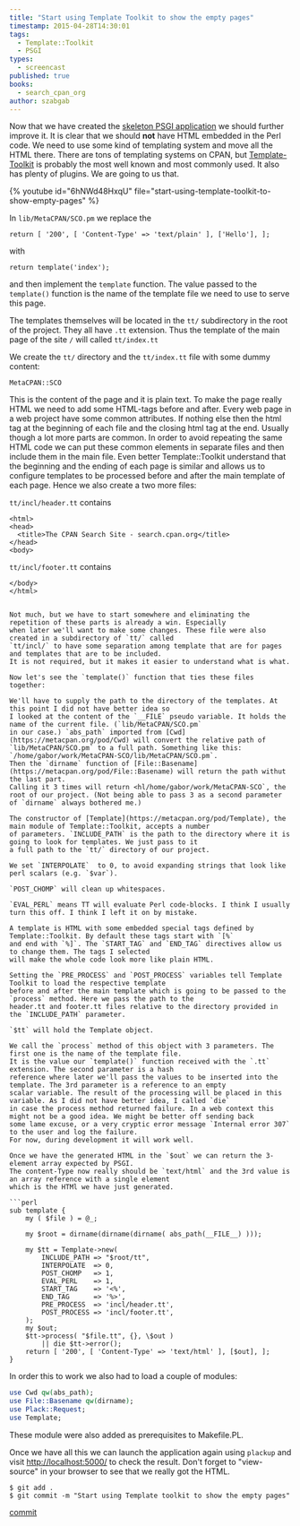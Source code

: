 ```yaml
---
title: "Start using Template Toolkit to show the empty pages"
timestamp: 2015-04-28T14:30:01
tags:
  - Template::Toolkit
  - PSGI
types:
  - screencast
published: true
books:
  - search_cpan_org
author: szabgab
---
```



Now that we have created the [skeleton PSGI application](/create-skeleton-psgi-application) we should further improve it.
It is clear that we should <b>not</b> have HTML embedded in the Perl code. We need to use some kind of templating system and move
all the HTML there. There are tons of templating systems on CPAN, but [Template-Toolkit](http://template-toolkit.org/) is
probably the most well known and most commonly used. It also has plenty of plugins. We are going to us that.


{% youtube id="6hNWd48HxqU" file="start-using-template-toolkit-to-show-empty-pages" %}

In `lib/MetaCPAN/SCO.pm` we replace the

```
return [ '200', [ 'Content-Type' => 'text/plain' ], ['Hello'], ];
```

with

```
return template('index');
```

and then implement the `template` function.
The value passed to the `template()` function is the name of the template file we need to
use to serve this page.

The templates themselves will be located in the `tt/` subdirectory in the root of the project. They all have `.tt`
extension. Thus the template of the main page of the site `/` will called `tt/index.tt`

We create the `tt/` directory and the `tt/index.tt` file with some dummy content:

```
MetaCPAN::SCO
```

This is the content of the page and it is plain text. To make the page really HTML we need to add some HTML-tags before and after.
Every web page in a web project have some common attributes. If nothing else then the html tag at the beginning of each file and the
closing html tag at the end. Usually though a lot more parts are common. In order to avoid repeating the same HTML code
we can put these common elements in separate files and then include them in the main file. Even better Template::Toolkit understand
that the beginning and the ending of each page is similar and allows us to configure templates to be processed before and
after the main template of each page. Hence we also create a two more files:

`tt/incl/header.tt` contains

```
<html>
<head>
  <title>The CPAN Search Site - search.cpan.org</title>
</head>
<body>
```

`tt/incl/footer.tt` contains

```
</body>
</html>
```
```

Not much, but we have to start somewhere and eliminating the repetition of these parts is already a win. Especially
when later we'll want to make some changes. These file were also created in a subdirectory of `tt/` called
`tt/incl/` to have some separation among template that are for pages and templates that are to be included.
It is not required, but it makes it easier to understand what is what.

Now let's see the `template()` function that ties these files together:

We'll have to supply the path to the directory of the templates. At this point I did not have better idea so
I looked at the content of the `__FILE` pseudo variable. It holds the name of the current file. (`lib/MetaCPAN/SCO.pm`
in our case.) `abs_path` imported from [Cwd](https://metacpan.org/pod/Cwd) will convert the relative path of
`lib/MetaCPAN/SCO.pm` to a full path. Something like this: `/home/gabor/work/MetaCPAN-SCO/lib/MetaCPAN/SCO.pm`.
Then the `dirname` function of [File::Basename](https://metacpan.org/pod/File::Basename) will return the path withut the last part.
Calling it 3 times will return <hl/home/gabor/work/MetaCPAN-SCO`, the root of our project. (Not being able to pass 3 as a second parameter
of `dirname` always bothered me.)

The constructor of [Template](https://metacpan.org/pod/Template), the main module of Template::Toolkit, accepts a number
of parameters. `INCLUDE_PATH` is the path to the directory where it is going to look for templates. We just pass to it
a full path to the `tt/` directory of our project.

We set `INTERPOLATE`  to 0, to avoid expanding strings that look like perl scalars (e.g. `$var`).

`POST_CHOMP` will clean up whitespaces.

`EVAL_PERL` means TT will evaluate Perl code-blocks. I think I usually turn this off. I think I left it on by mistake.

A template is HTML with some embedded special tags defined by Template::Toolkit. By default these tags start with `[%`
and end with `%]`. The `START_TAG` and `END_TAG` directives allow us to change them. The tags I selected
will make the whole code look more like plain HTML.

Setting the `PRE_PROCESS` and `POST_PROCESS` variables tell Template Toolkit to load the respective template
before and after the main template which is going to be passed to the `process` method. Here we pass the path to the
header.tt and footer.tt files relative to the directory provided in the `INCLUDE_PATH` parameter.

`$tt` will hold the Template object.

We call the `process` method of this object with 3 parameters. The first one is the name of the template file.
It is the value our `template()` function received with the `.tt` extension. The second parameter is a hash
reference where later we'll pass the values to be inserted into the template. The 3rd parameter is a reference to an empty
scalar variable. The result of the processing will be placed in this variable. As I did not have better idea, I called `die`
in case the process method returned failure. In a web context this might not be a good idea. We might be better off sending back
some lame excuse, or a very cryptic error message `Internal error 307` to the user and log the failure.
For now, during development it will work well.

Once we have the generated HTML in the `$out` we can return the 3-element array expected by PSGI.
The content-Type now really should be `text/html` and the 3rd value is an array reference with a single element
which is the HTMl we have just generated.

```perl
sub template {
    my ( $file ) = @_;

    my $root = dirname(dirname(dirname( abs_path(__FILE__) )));

    my $tt = Template->new(
        INCLUDE_PATH => "$root/tt",
        INTERPOLATE  => 0,
        POST_CHOMP   => 1,
        EVAL_PERL    => 1,
        START_TAG    => '<%',
        END_TAG      => '%>',
        PRE_PROCESS  => 'incl/header.tt',
        POST_PROCESS => 'incl/footer.tt',
    );
    my $out;
    $tt->process( "$file.tt", {}, \$out )
        || die $tt->error();
    return [ '200', [ 'Content-Type' => 'text/html' ], [$out], ];
}
```

In order this to work we also had to load a couple of modules:

```perl
use Cwd qw(abs_path);
use File::Basename qw(dirname);
use Plack::Request;
use Template;
```

These module were also added as prerequisites to Makefile.PL.


Once we have all this we can launch the application again using `plackup` and
visit [http://localhost:5000/](http://localhost:5000/) to check the result.
Don't forget to "view-source" in your browser to see that we really got the HTML.

```
$ git add .
$ git commit -m "Start using Template toolkit to show the empty pages"
```

[commit](https://github.com/szabgab/MetaCPAN-SCO/commit/0ce8f29b47e3f6fbebecbe904fd148bed7898904)

